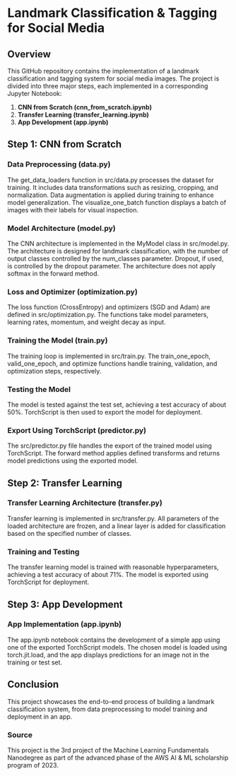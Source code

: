 # Landmark Classification & Tagging for Social Media
## Overview
This GitHub repository contains the implementation of a landmark classification and tagging system for social media images. The project is divided into three major steps, each implemented in a corresponding Jupyter Notebook:

1. **CNN from Scratch (cnn_from_scratch.ipynb)**
2. **Transfer Learning (transfer_learning.ipynb)**
3. **App Development (app.ipynb)**
   
## Step 1: CNN from Scratch
### Data Preprocessing (data.py)
The get_data_loaders function in src/data.py processes the dataset for training. It includes data transformations such as resizing, cropping, and normalization. Data augmentation is applied during training to enhance model generalization. The visualize_one_batch function displays a batch of images with their labels for visual inspection.

### Model Architecture (model.py)
The CNN architecture is implemented in the MyModel class in src/model.py. The architecture is designed for landmark classification, with the number of output classes controlled by the num_classes parameter. Dropout, if used, is controlled by the dropout parameter. The architecture does not apply softmax in the forward method.

### Loss and Optimizer (optimization.py)
The loss function (CrossEntropy) and optimizers (SGD and Adam) are defined in src/optimization.py. The functions take model parameters, learning rates, momentum, and weight decay as input.

### Training the Model (train.py)
The training loop is implemented in src/train.py. The train_one_epoch, valid_one_epoch, and optimize functions handle training, validation, and optimization steps, respectively.

### Testing the Model
The model is tested against the test set, achieving a test accuracy of about 50%. TorchScript is then used to export the model for deployment.

### Export Using TorchScript (predictor.py)
The src/predictor.py file handles the export of the trained model using TorchScript. The forward method applies defined transforms and returns model predictions using the exported model.

## Step 2: Transfer Learning
### Transfer Learning Architecture (transfer.py)
Transfer learning is implemented in src/transfer.py. All parameters of the loaded architecture are frozen, and a linear layer is added for classification based on the specified number of classes.

### Training and Testing
The transfer learning model is trained with reasonable hyperparameters, achieving a test accuracy of about 71%. The model is exported using TorchScript for deployment.

## Step 3: App Development
### App Implementation (app.ipynb)
The app.ipynb notebook contains the development of a simple app using one of the exported TorchScript models. The chosen model is loaded using torch.jit.load, and the app displays predictions for an image not in the training or test set.

## Conclusion
This project showcases the end-to-end process of building a landmark classification system, from data preprocessing to model training and deployment in an app.

### Source
This project is the 3rd project of the Machine Learning Fundamentals Nanodegree as part of the advanced phase of the AWS AI & ML scholarship program of 2023.
